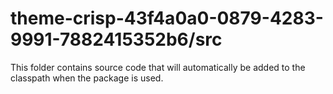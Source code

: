 # theme-crisp-43f4a0a0-0879-4283-9991-7882415352b6/src

This folder contains source code that will automatically be added to the classpath when
the package is used.
